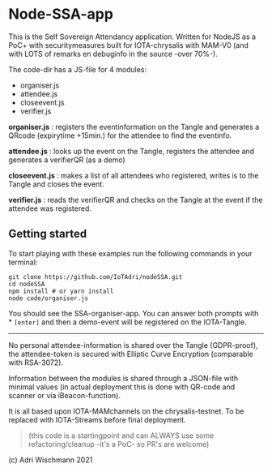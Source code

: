 # Node-SSA-app

This is the Self Sovereign Attendancy application.
Written for NodeJS as a PoC+ with securitymeasures built for IOTA-chrysalis with MAM-V0 (and with LOTS of remarks en debuginfo in the source -over 70%-).

The code-dir has a JS-file for 4 modules:

- organiser.js
- attendee.js
- closeevent.js
- verifier.js

**organiser.js** : registers the eventinformation on the Tangle and generates a QRcode (expirytime +15min.) for the attendee to find the eventinfo.

**attendee.js** : looks up the event on the Tangle, registers the attendee and generates a verifierQR (as a demo)

**closeevent.js** : makes a list of all attendees who registered, writes is to the Tangle and closes the event.

**verifier.js** : reads the verifierQR and checks on the Tangle at the event if the attendee was registered.

## Getting started

To start playing with these examples run the following commands in your terminal:

```
git clone https://github.com/IoTAdri/nodeSSA.git
cd nodeSSA
npm install # or yarn install
node code/organiser.js
```

You should see the SSA-organiser-app. You can answer both prompts with \* `[enter]` and then a demo-event will be registered on the IOTA-Tangle.

---

No personal attendee-information is shared over the Tangle (GDPR-proof), the attendee-token is secured with Elliptic Curve Encryption (comparable with RSA-3072).

Information between the modules is shared through a JSON-file with minimal values (in actual deployment this is done with QR-code and scanner or via iBeacon-function).

It is all based upon IOTA-MAMchannels on the chrysalis-testnet. To be replaced with IOTA-Streams before final deployment.

> (this code is a startingpoint and can ALWAYS use some refactoring/cleanup -it's a PoC- so PR's are welcome)

(c) Adri Wischmann 2021

```

```
